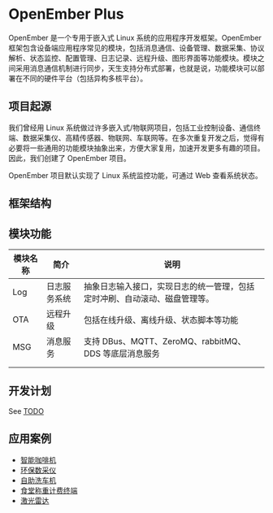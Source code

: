 # OpenEmber Plus

OpenEmber 是一个专用于嵌入式 Linux 系统的应用程序开发框架。OpenEmber 框架包含设备端应用程序常见的模块，包括消息通信、设备管理、数据采集、协议解析、状态监控、配置管理、日志记录、远程升级、图形界面等功能模块。模块之间采用消息通信机制进行同步，天生支持分布式部署，也就是说，功能模块可以部署在不同的硬件平台（包括异构多核平台）。

## 项目起源

我们曾经用 Linux 系统做过许多嵌入式/物联网项目，包括工业控制设备、通信终端、数据采集仪、高精传感器、物联网、车联网等。在多次重复开发之后，觉得有必要将一些通用的功能模块抽象出来，方便大家复用，加速开发更多有趣的项目。因此，我们创建了 OpenEmber 项目。

OpenEmber 项目默认实现了 Linux 系统监控功能，可通过 Web 查看系统状态。

## 框架结构



## 模块功能

| 模块名称 | 简介         | 说明                                                         |
| -------- | ------------ | ------------------------------------------------------------ |
| Log      | 日志服务系统 | 抽象日志输入接口，实现日志的统一管理，包括定时冲刷、自动滚动、磁盘管理等。 |
| OTA      | 远程升级     | 包括在线升级、离线升级、状态脚本等功能                       |
| MSG      | 消息服务     | 支持 DBus、MQTT、ZeroMQ、rabbitMQ、DDS 等底层消息服务        |
|          |              |                                                              |
|          |              |                                                              |




## 开发计划

See [TODO](TODO.md)



## 应用案例

- [智能咖啡机]()
- [环保数采仪]()
- [自助洗车机]()
- [食堂称重计费终端]()
- [激光雷达](https://github.com/luhuadong/LidarApp)

